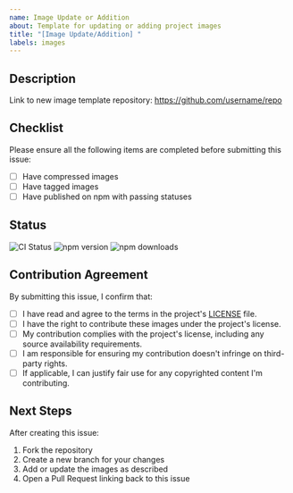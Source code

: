 ```yaml
---
name: Image Update or Addition
about: Template for updating or adding project images
title: "[Image Update/Addition] "
labels: images
---
```


## Description

Link to new image template repository: https://github.com/username/repo

## Checklist

Please ensure all the following items are completed before submitting this issue:

- [ ] Have compressed images
- [ ] Have tagged images
- [ ] Have published on npm with passing statuses

## Status

<!-- Replace the placeholders in the URLs with your actual repository and package names -->

![CI Status](https://img.shields.io/github/workflow/status/username/repo/CI)
![npm version](https://img.shields.io/npm/v/package-name)
![npm downloads](https://img.shields.io/npm/dm/package-name)

## Contribution Agreement

By submitting this issue, I confirm that:

- [ ] I have read and agree to the terms in the project's [LICENSE](../../LICENSE) file.
- [ ] I have the right to contribute these images under the project's license.
- [ ] My contribution complies with the project's license, including any source availability requirements.
- [ ] I am responsible for ensuring my contribution doesn't infringe on third-party rights.
- [ ] If applicable, I can justify fair use for any copyrighted content I'm contributing.

## Next Steps

After creating this issue:

1. Fork the repository
2. Create a new branch for your changes
3. Add or update the images as described
4. Open a Pull Request linking back to this issue
